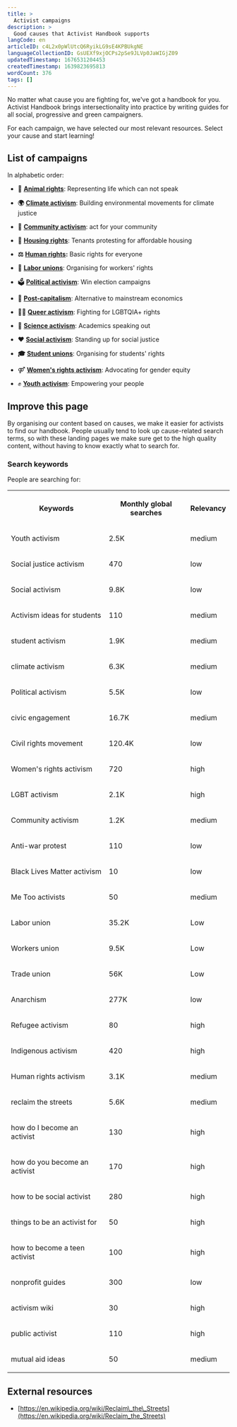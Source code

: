 ```yaml
---
title: >
  Activist campaigns
description: >
  Good causes that Activist Handbook supports
langCode: en
articleID: c4L2x0pWlUtcQ6RyikLG9sE4KPBUkgNE
languageCollectionID: GsUEXf9xjOCPs2pSe9JLVp0JaWIGjZ09
updatedTimestamp: 1676531204453
createdTimestamp: 1639823695813
wordCount: 376
tags: []
---
```


No matter what cause you are fighting for, we've got a handbook for you. Activist Handbook brings intersectionality into practice by writing guides for all social, progressive and green campaigners.

For each campaign, we have selected our most relevant resources. Select your cause and start learning!

## List of campaigns

In alphabetic order:

-   **🐷** [**Animal rights**](/campaigns/animal-rights): Representing life which can not speak
    
-   **🌍** [**Climate activism**](/campaigns/climate-activism): Building environmental movements for climate justice
    
-   **🙌** [**Community activism**](/campaigns/community-activism): act for your community
    
-   **🏡** [**Housing rights**](/campaigns/housing): Tenants protesting for affordable housing
    
-   **⚖️** [**Human rights**](/campaigns/human-rights)**:** Basic rights for everyone
    
-   **💪** [**Labor unions**](/campaigns/labor-unions): Organising for workers' rights
    
-   🗳 [**Political activism**](/campaigns/political-activism): Win election campaigns
    
-   **💸** [**Post-capitalism**](/campaigns/post-capitalism): Alternative to mainstream economics
    
-   🏳️‍🌈 [**Queer activism**](/campaigns/queer-activism): Fighting for LGBTQIA+ rights
    
-   🥼 [**Science activism**](/campaigns/science-activism): Academics speaking out
    
-   ❤️ [**Social activism**](/campaigns/social-activism): Standing up for social justice
    
-   **🎓** [**Student unions**](/campaigns/student-unions): Organising for students' rights
    
-   ⚤ [**Women's rights activism**](/campaigns/womens-rights): Advocating for gender equity
    
-   ✊ [**Youth activism**](/campaigns/youth-activism): Empowering your people
    

## Improve this page

By organising our content based on causes, we make it easier for activists to find our handbook. People usually tend to look up cause-related search terms, so with these landing pages we make sure get to the high quality content, without having to know exactly what to search for.

### Search keywords

People are searching for:

<table><tbody><tr><th><p>Keywords</p></th><th><p>Monthly global searches</p></th><th><p>Relevancy</p></th></tr><tr><td><p>Youth activism</p></td><td><p>2.5K</p></td><td><p>medium</p></td></tr><tr><td><p>Social justice activism</p></td><td><p>470</p></td><td><p>low</p></td></tr><tr><td><p>Social activism</p></td><td><p>9.8K</p></td><td><p>low</p></td></tr><tr><td><p>Activism ideas for students</p></td><td><p>110</p></td><td><p>medium</p></td></tr><tr><td><p>student activism</p></td><td><p>1.9K</p></td><td><p>medium</p></td></tr><tr><td><p>climate activism</p></td><td><p>6.3K</p></td><td><p>medium</p></td></tr><tr><td><p>Political activism</p></td><td><p>5.5K</p></td><td><p>low</p></td></tr><tr><td><p>civic engagement</p></td><td><p>16.7K</p></td><td><p>medium</p></td></tr><tr><td><p>Civil rights movement</p></td><td><p>120.4K</p></td><td><p>low</p></td></tr><tr><td><p>Women's rights activism</p></td><td><p>720</p></td><td><p>high</p></td></tr><tr><td><p>LGBT activism</p></td><td><p>2.1K</p></td><td><p>high</p></td></tr><tr><td><p>Community activism</p></td><td><p>1.2K</p></td><td><p>medium</p></td></tr><tr><td><p>Anti-war protest</p></td><td><p>110</p></td><td><p>low</p></td></tr><tr><td><p>Black Lives Matter activism</p></td><td><p>10</p></td><td><p>low</p></td></tr><tr><td><p>Me Too activists</p></td><td><p>50</p></td><td><p>medium</p></td></tr><tr><td><p>Labor union</p></td><td><p>35.2K</p></td><td><p>Low</p></td></tr><tr><td><p>Workers union</p></td><td><p>9.5K</p></td><td><p>Low</p></td></tr><tr><td><p>Trade union</p></td><td><p>56K</p></td><td><p>Low</p></td></tr><tr><td><p>Anarchism</p></td><td><p>277K</p></td><td><p>low</p></td></tr><tr><td><p>Refugee activism</p></td><td><p>80</p></td><td><p>high</p></td></tr><tr><td><p>Indigenous activism</p></td><td><p>420</p></td><td><p>high</p></td></tr><tr><td><p>Human rights activism</p></td><td><p>3.1K</p></td><td><p>medium</p></td></tr><tr><td><p>reclaim the streets</p></td><td><p>5.6K</p></td><td><p>medium</p></td></tr><tr><td><p>how do I become an activist</p></td><td><p>130</p></td><td><p>high</p></td></tr><tr><td><p>how do you become an activist</p></td><td><p>170</p></td><td><p>high</p></td></tr><tr><td><p>how to be social activist</p></td><td><p>280</p></td><td><p>high</p></td></tr><tr><td><p>things to be an activist for</p></td><td><p>50</p></td><td><p>high</p></td></tr><tr><td><p>how to become a teen activist</p></td><td><p>100</p></td><td><p>high</p></td></tr><tr><td><p>nonprofit guides</p></td><td><p>300</p></td><td><p>low</p></td></tr><tr><td><p>activism wiki</p></td><td><p>30</p></td><td><p>high</p></td></tr><tr><td><p>public activist</p></td><td><p>110</p></td><td><p>high</p></td></tr><tr><td><p>mutual aid ideas</p></td><td><p>50</p></td><td><p>medium</p></td></tr></tbody></table>

## External resources

-   [https://en.wikipedia.org/wiki/Reclaim\_the\_Streets](https://en.wikipedia.org/wiki/Reclaim_the_Streets)